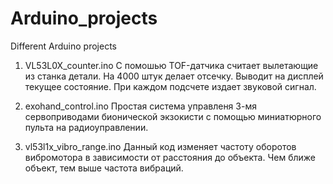 # Arduino_projects
Different Arduino projects

1) VL53L0X_counter.ino
С помошью TOF-датчика считает вылетающие из станка детали. На 4000 штук делает отсечку. Выводит на дисплей текущее состояние. При каждом подсчете издает звуковой сигнал.

2) exohand_control.ino
Простая система управленя 3-мя сервоприводами бионической экзокисти с помощью миниатюрного пульта на радиоуправлении.

3) vl53l1x_vibro_range.ino
Данный код изменяет частоту оборотов вибромотора в зависимости от расстояния до объекта. Чем ближе объект, тем выше частота вибраций.

